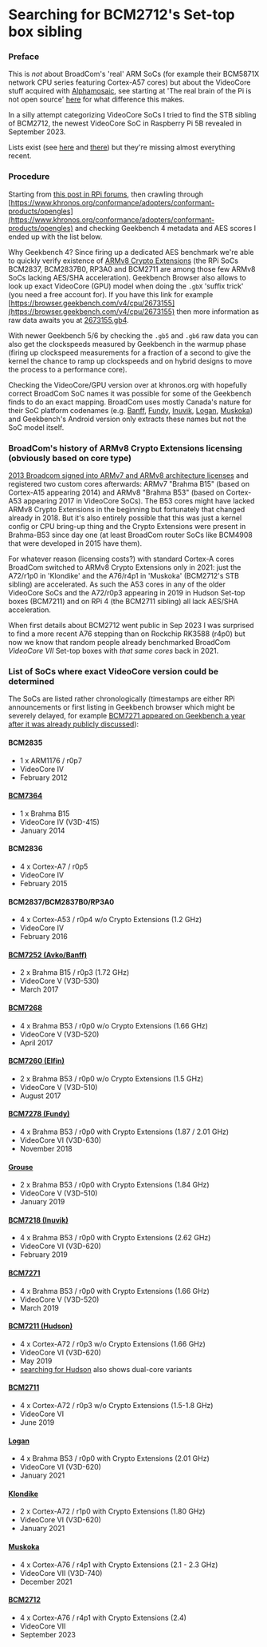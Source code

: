# Searching for BCM2712's Set-top box sibling

### Preface

This is _not_ about BroadCom's 'real' ARM SoCs (for example their BCM5871X network CPU series featuring Cortex-A57 cores) but about the VideoCore stuff acquired with [Alphamosaic](https://en.wikipedia.org/wiki/Alphamosaic), see starting at 'The real brain of the Pi is not open source' [here](https://archive.ph/AeTp8#selection-435.0-435.43) for what difference this makes.

In a silly attempt categorizing VideoCore SoCs I tried to find the STB sibling of BCM2712, the newest VideoCore SoC in Raspberry Pi 5B revealed in September 2023.

Lists exist (see [here](https://en.wikipedia.org/wiki/VideoCore) and [there](https://wikidevi.wi-cat.ru/Broadcom/SoC#Multimedia_Processors)) but they're missing almost everything recent.

### Procedure

Starting from [this post in RPi forums](https://forums.raspberrypi.com/viewtopic.php?p=1594650#p1594650), then crawling through [https://www.khronos.org/conformance/adopters/conformant-products/opengles](https://www.khronos.org/conformance/adopters/conformant-products/opengles) and checking Geekbench 4 metadata and AES scores I ended up with the list below.

Why Geekbench 4? Since firing up a dedicated AES benchmark we're able to quickly verify existence of [ARMv8 Crypto Extensions](https://github.com/ThomasKaiser/sbc-bench/blob/master/results/ARMv8-Crypto-Extensions.md) (the RPi SoCs BCM2837, BCM2837B0, RP3A0 and BCM2711 are among those few  ARMv8 SoCs lacking AES/SHA acceleration). Geekbench Browser also allows to look up exact VideoCore (GPU) model when doing the `.gbX` 'suffix trick' (you need a free account for). If you have this link for example [https://browser.geekbench.com/v4/cpu/2673155](https://browser.geekbench.com/v4/cpu/2673155) then more information as raw data awaits you at [2673155.gb4](https://browser.geekbench.com/v4/cpu/2673155.gb4).

With newer Geekbench 5/6 by checking the `.gb5` and `.gb6` raw data you can also get the clockspeeds measured by Geekbench in the warmup phase (firing up clockspeed measurements for a fraction of a second to give the kernel the chance to ramp up clockspeeds and on hybrid designs to move the process to a performance core).

Checking the VideoCore/GPU version over at khronos.org with hopefully correct BroadCom SoC names it was possible for some of the Geekbench finds to do an exact mapping. BroadCom uses mostly Canada's nature for their SoC platform codenames (e.g. [Banff](https://en.wikipedia.org/wiki/Banff_National_Park), 
[Fundy](https://parks.canada.ca/pn-np/nb/fundy), [Inuvik](https://en.wikipedia.org/wiki/Inuvik), [Logan](https://en.wikipedia.org/wiki/Mount_Logan), [Muskoka](https://en.wikipedia.org/wiki/District_Municipality_of_Muskoka)) and Geekbench's Android version only extracts these names but not the SoC model itself.

### BroadCom's history of ARMv8 Crypto Extensions licensing (obviously based on core type)

[2013 Broadcom signed into ARMv7 and ARMv8 architecture licenses](https://www.arm.com/company/news/2013/01/arm-and-broadcom-extend-relationship-with-armv7-and-armv8-architecture-licenses) and registered two custom cores afterwards: ARMv7 "Brahma B15" (based on Cortex-A15 appearing 2014) and ARMv8 "Brahma B53" (based on Cortex-A53 appearing 2017 in VideoCore SoCs). The B53 cores might have lacked ARMv8 Crypto Extensions in the beginning but fortunately that changed already in 2018. But it's also entirely possible that this was just a kernel config or CPU bring-up thing and the Crypto Extensions were present in Brahma-B53 since day one (at least BroadCom router SoCs like BCM4908 that were developed in 2015 have them).

For whatever reason (licensing costs?) with standard Cortex-A cores BroadCom switched to ARMv8 Crypto Extensions only in 2021: just the A72/r1p0 in 'Klondike' and the A76/r4p1 in 'Muskoka' (BCM2712's STB sibling) are accelerated. As such the A53 cores in any of the older VideoCore SoCs and the A72/r0p3 appearing in 2019 in Hudson Set-top boxes (BCM7211) and on RPi 4 (the BCM2711 sibling) all lack AES/SHA acceleration.

When first details about BCM2712 went public in Sep 2023 I was surprised to find a more recent A76 stepping than on Rockchip RK3588 (r4p0) but now we know that random people already benchmarked BroadCom _VideoCore VII_ Set-top boxes with _that same cores_ back in 2021.

### List of SoCs where exact VideoCore version could be determined

The SoCs are listed rather chronologically (timestamps are either RPi announcements or first listing in Geekbench browser which might be severely delayed, for example [BCM7271 appeared on Geekbench a year after it was already publicly discussed](https://www.cnx-software.com/2018/04/13/com-hem-tv-hub-is-an-hybrid-tv-box-powered-by-broadcom-bcm7271-soc-with-videocore-v-gpu/)):

#### BCM2835

  * 1 x ARM1176 / r0p7
  * VideoCore IV
  * February 2012

#### [BCM7364](https://www.prnewswire.com/news-releases/broadcom-expands-hevc-portfolio-with-entry-level-satellite-set-top-box-socs-239034641.html)

  * 1 x Brahma B15
  * VideoCore IV (V3D-415)
  * January 2014

#### BCM2836

  * 4 x Cortex-A7 / r0p5
  * VideoCore IV
  * February 2015

#### BCM2837/BCM2837B0/RP3A0

  * 4 x Cortex-A53 / r0p4 w/o Crypto Extensions (1.2 GHz)
  * VideoCore IV
  * February 2016

#### [BCM7252 (Avko/Banff)](https://browser.geekbench.com/v4/cpu/2113312)

  * 2 x Brahma B15 / r0p3 (1.72 GHz)
  * VideoCore V (V3D-530)
  * March 2017

#### [BCM7268](https://browser.geekbench.com/v4/cpu/search?utf8=✓&q=broadcom+bcm7268*)

  * 4 x Brahma B53 / r0p0 w/o Crypto Extensions (1.66 GHz)
  * VideoCore V (V3D-520)
  * April 2017

#### [BCM7260 (Elfin)](https://browser.geekbench.com/v4/cpu/3779234)

  * 2 x Brahma B53 / r0p0 w/o Crypto Extensions (1.5 GHz)
  * VideoCore V (V3D-510)
  * August 2017

#### [BCM7278 (Fundy)](https://browser.geekbench.com/v4/cpu/11587209.gb4)

  * 4 x Brahma B53 / r0p0 with Crypto Extensions (1.87 / 2.01 GHz)
  * VideoCore VI (V3D-630)
  * November 2018

#### [Grouse](https://browser.geekbench.com/v4/cpu/search?utf8=✓&q=broadcom+grouse)

  * 2 x Brahma B53 / r0p0 with Crypto Extensions (1.84 GHz)
  * VideoCore V (V3D-510)
  * January 2019

#### [BCM7218 (Inuvik)](https://nitter.net/androidtv_rumor/status/1110846991427227648)

  * 4 x Brahma B53 / r0p0 with Crypto Extensions (2.62 GHz)
  * VideoCore VI (V3D-620)
  * February 2019

#### [BCM7271](https://browser.geekbench.com/v4/cpu/12465921)

  * 4 x Brahma B53 / r0p0 with Crypto Extensions (1.66 GHz)
  * VideoCore V (V3D-520)
  * March 2019

#### [BCM7211 (Hudson)](https://nitter.net/androidtv_rumor/status/1110846991427227648)

  * 4 x Cortex-A72 / r0p3 w/o Crypto Extensions (1.66 GHz)
  * VideoCore VI (V3D-620)
  * May 2019
  * [searching for Hudson](https://browser.geekbench.com/v4/cpu/search?page=1&q=broadcom+hudson&utf8=✓) also shows dual-core variants

#### [BCM2711](https://browser.geekbench.com/v4/cpu/15931221.gb4)

  * 4 x Cortex-A72 / r0p3 w/o Crypto Extensions (1.5-1.8 GHz)
  * VideoCore VI
  * June 2019

#### [Logan](https://browser.geekbench.com/v4/cpu/search?utf8=✓&q=broadcom+logan)

  * 4 x Brahma B53 / r0p0 with Crypto Extensions (2.01 GHz)
  * VideoCore VI (V3D-620)
  * January 2021

#### [Klondike](https://browser.geekbench.com/v4/cpu/search?page=1&q=broadcom+klondike&utf8=✓)

  * 2 x Cortex-A72 / r1p0 with Crypto Extensions (1.80 GHz)
  * VideoCore VI (V3D-620)
  * January 2021

#### [Muskoka](https://browser.geekbench.com/v4/cpu/search?utf8=✓&q=Muskoka)

  * 4 x Cortex-A76 / r4p1 with Crypto Extensions (2.1 - 2.3 GHz)
  * VideoCore VII (V3D-740)
  * December 2021

#### [BCM2712](https://www.khronos.org/conformance/adopters/conformant-products/opengles)

  * 4 x Cortex-A76 / r4p1 with Crypto Extensions (2.4)
  * VideoCore VII
  * September 2023
